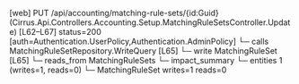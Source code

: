 [web] PUT /api/accounting/matching-rule-sets/{id:Guid}  (Cirrus.Api.Controllers.Accounting.Setup.MatchingRuleSetsController.Update)  [L62–L67] status=200 [auth=Authentication.UserPolicy,Authentication.AdminPolicy]
  └─ calls MatchingRuleSetRepository.WriteQuery [L65]
  └─ write MatchingRuleSet [L65]
    └─ reads_from MatchingRuleSets
  └─ impact_summary
    └─ entities 1 (writes=1, reads=0)
      └─ MatchingRuleSet writes=1 reads=0

